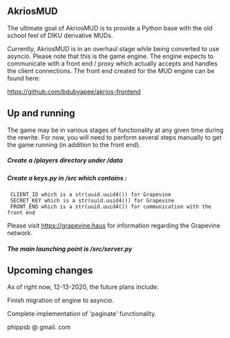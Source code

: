 ## AkriosMUD

The ultimate goal of AkriosMUD is to provide a Python base with the old school feel
of DIKU derivative MUDs.

Currently, AkriosMUD is in an overhaul stage while being converted to use asyncio.  Please
note that this is the game engine.  The engine expects to communicate with a front end / 
proxy which actually accepts and handles the client connections.  The front end created
for the MUD engine can be found here:

https://github.com/bdubyapee/akrios-frontend

## Up and running

The game may be in various stages of functionality at any given time during the rewrite.
For now, you will need to perform several steps manually to get the game running (in addition to the front end).

##### Create a /players directory under /data
##### Create a keys.py in /src which contains :
     CLIENT_ID which is a str(uuid.uuid4()) for Grapevine
     SECRET_KEY which is a str(uuid.uuid4()) for Grapevine
     FRONT_END which is a str(uuid.uuid4()) for communication with the front end
     
 Please visit https://grapevine.haus for information regarding the Grapevine network.

##### The main launching point is /src/server.py

## Upcoming changes

As of right now, 12-13-2020, the future plans include:

Finish migration of engine to asyncio.

Complete implementation of 'paginate' functionality.


phippsb @ gmail. com

